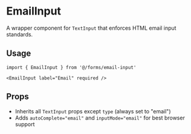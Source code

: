 # EmailInput

A wrapper component for `TextInput` that enforces HTML email input standards.

## Usage
```tsx
import { EmailInput } from '@/forms/email-input'

<EmailInput label="Email" required />
```

## Props
- Inherits all `TextInput` props except `type` (always set to "email")
- Adds `autoComplete="email"` and `inputMode="email"` for best browser support
